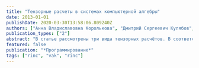 ```yaml
---
title: "Тензорные расчеты в системах компьютерной алгебры"
date: 2013-01-01
publishDate: 2020-03-30T13:58:06.809240Z
authors: ["Анна Владиславовна Королькова", "Дмитрий Сергеевич Кулябов", "Леонид Антонович Севастьянов"]
publication_types: ["2"]
abstract: "В статье рассмотрены три вида тензорных расчётов. В соответствии с ними авторы попытались сформулировать критерии, которым должна удовлетворять система компьютерной алгебры для работы с тензорами. Сделан краткий обзор текущего состояния тензорных вычислений в разных системах компьютерной алгебры. Тензорные расчёты проиллюстрированы соответствующими примерами, реализованными в конкретных системах: Cadabra и Maxima."
featured: false
publication: "*Программирование*"
tags: ["rinc", "vak", "rinc"]
---
```



